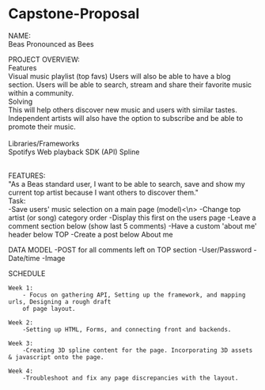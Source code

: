 # Capstone-Proposal

NAME:  
Beas 
Pronounced as Bees


PROJECT OVERVIEW: <br>
	Features  <br>
		Visual music playlist (top favs) 
		Users will also be able to have a blog section.
		Users will be able to search, stream and share their favorite
		music within a community.
	<br>
	Solving  <br>
		This will help others discover new music and users with similar tastes.
		Independent artists will also have the option to subscribe and 
		be able to promote their music.</br>
	<br>
	Libraries/Frameworks <br>
		Spotifys Web playback SDK (API)
		Spline </br>
	<br>

FEATURES:<br>
		"As a Beas standard user, I want to be able to search, save and show my current top artist because I want others to discover them."
	<br>
	Task: <br>
		-Save users' music selection on a main page (model)<\n>
		-Change top artist (or song) category order</n>
		-Display this first on the users page </n>
		-Leave a comment section below (show last 5 comments)
		-Have a custom 'about me' header below TOP
		-Create a post below About me 
		


DATA MODEL
		-POST for all comments left on TOP section
		-User/Password
		-Date/time
		-Image
		
SCHEDULE 
	
	Week 1:
		- Focus on gathering API, Setting up the framework, and mapping urls, Designing a rough draft
		of page layout. 

	Week 2:
		-Setting up HTML, Forms, and connecting front and backends. 

	Week 3: 
		-Creating 3D spline content for the page. Incorporating 3D assets & javascript onto the page.

	Week 4:
		-Troubleshoot and fix any page discrepancies with the layout.
  






 




